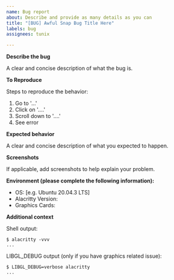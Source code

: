 ```yaml
---
name: Bug report
about: Describe and provide as many details as you can
title: "[BUG] Awful Snap Bug Title Here"
labels: bug
assignees: tunix

---
```


**Describe the bug**

A clear and concise description of what the bug is.

**To Reproduce**

Steps to reproduce the behavior:

1. Go to '...'
2. Click on '....'
3. Scroll down to '....'
4. See error

**Expected behavior**

A clear and concise description of what you expected to happen.

**Screenshots**

If applicable, add screenshots to help explain your problem.

**Environment (please complete the following information):**
 - OS: [e.g. Ubuntu 20.04.3 LTS]
 - Alacritty Version: 
 - Graphics Cards: 

**Additional context**

Shell output:

```
$ alacritty -vvv
...
```

LIBGL_DEBUG output (only if you have graphics related issue):

```
$ LIBGL_DEBUG=verbose alacritty
...
```
